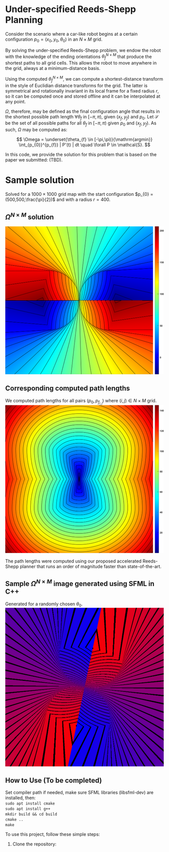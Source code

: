 # Under-specified Reeds-Shepp Planning

Consider the scenario where a car-like robot begins at a certain configuration $p_{0} = (x_{0}, y_{0}, \theta_{0})$ in an $N\times{}M$ grid. 

By solving the under-specified Reeds-Shepp problem, we endow the robot with the knowledge of the ending orientations $\theta_{f}^{N\times{}M}$ that produce the shortest paths to all grid cells. This allows the robot to move anywhere in the grid, always at a minimum-distance basis. 

Using the computed $\theta_{f}^{N\times{}M}$, we can compute a shortest-distance transform in the style of Euclidian distance transforms for the grid. The latter is symmetrical and rotationally invariant in its local frame for a fixed radius $r$, so it can be computed once and stored offline and it can be interpolated at any point. 

$\Omega$, therefore, may be defined as the final configuration angle that results in the shortest possible path length $\forall \theta_{f}$ in $[-\pi,\pi)$, given $(x_{f}, y_{f})$ and $p_{0}$.
Let $\mathcal{S}$ be the set of all possible paths for all $\theta_{f}$ in $[-\pi,\pi)$ given $p_{0}$ and $(x_{f}, y_{f})$. As such, $\Omega$ may be computed as:

$$ 
\Omega =  \underset{\theta_{f} \in [-\pi,\pi)}{\mathrm{argmin}} \int_{p_{0}}^{p_{f}} | P'(t) | dt \quad \forall P \in \mathcal{S}.
$$

In this code, we provide the solution for this problem that is based on the paper we submitted: (TBD).

# Sample solution
Solved for a $1000\times{}1000$ grid map with the start configuration $p_{0} = (500,500,\frac{\pi}{2})$ and with a radius $r = 400$. <br>

## $\Omega^{N\times{}M}$ solution
![alt text](https://github.com/IbrahimSquared/underspecified-RS-planner/blob/main/samples/omega_values_M_cb.png) <br>

## Corresponding computed path lengths 
We computed path lengths for all pairs $(p_{0}, p_{f_{i,j}})$ where $(i,j) \in N\times{}M$ grid.
![alt text](https://github.com/IbrahimSquared/underspecified-RS-planner/blob/main/samples/distance_values_M_cb.png) <br>

The path lengths were computed using our proposed accelerated Reeds-Shepp planner that runs an order of magnitude faster than state-of-the-art.

## Sample $\Omega^{N\times{}M}$ image generated using SFML in C++
Generated for a randomly chosen $\theta_{0}$. <br>
![alt text](https://github.com/IbrahimSquared/underspecified-RS-planner/blob/main/omega_values.png) <br>

## How to Use (To be completed)
Set compiler path if needed, make sure SFML libraries (libsfml-dev) are installed, then: <br>
``` sudo apt install cmake ``` <br>
``` sudo apt install g++ ``` <br>
``` mkdir build && cd build ``` <br>
``` cmake .. ``` <br>
``` make ```

To use this project, follow these simple steps:

1. Clone the repository:
